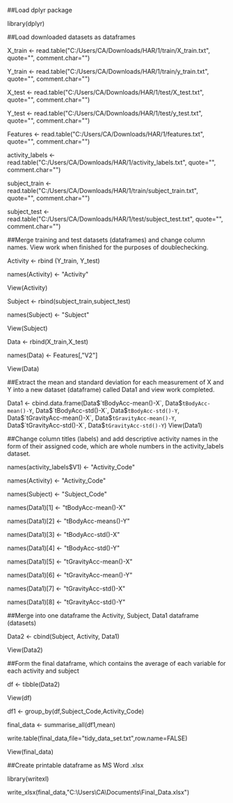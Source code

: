 ##Load dplyr package

library(dplyr)

##Load downloaded datasets as dataframes

X_train <- read.table("C:/Users/CA/Downloads/HAR/1/train/X_train.txt", quote="", comment.char="")

Y_train <- read.table("C:/Users/CA/Downloads/HAR/1/train/y_train.txt", quote="", comment.char="")

X_test <- read.table("C:/Users/CA/Downloads/HAR/1/test/X_test.txt", quote="", comment.char="")

Y_test <- read.table("C:/Users/CA/Downloads/HAR/1/test/y_test.txt", quote="", comment.char="")

Features <- read.table("C:/Users/CA/Downloads/HAR/1/features.txt", quote="", comment.char="")

activity_labels <- read.table("C:/Users/CA/Downloads/HAR/1/activity_labels.txt", quote="", comment.char="")

subject_train <- read.table("C:/Users/CA/Downloads/HAR/1/train/subject_train.txt", quote="", comment.char="")

subject_test <- read.table("C:/Users/CA/Downloads/HAR/1/test/subject_test.txt", quote="", comment.char="")

##Merge training and test datasets (dataframes) and change column names. View work when finished for the purposes of doublechecking.

Activity <- rbind (Y_train, Y_test)

names(Activity) <- "Activity"

View(Activity) 

Subject <- rbind(subject_train,subject_test)

names(Subject) <- "Subject"

View(Subject) 

Data <- rbind(X_train,X_test)

names(Data) <- Features[,"V2"]

View(Data) 

##Extract the mean and standard deviation for each measurement of X and Y into a new dataset (dataframe) called Data1 and view work completed.

Data1 <- cbind.data.frame(Data$`tBodyAcc-mean()-X`, Data$`tBodyAcc-mean()-Y`, Data$`tBodyAcc-std()-X`, Data$`tBodyAcc-std()-Y`, Data$`tGravityAcc-mean()-X`, Data$`tGravityAcc-mean()-Y`, Data$`tGravityAcc-std()-X`, Data$`tGravityAcc-std()-Y`)
View(Data1) 

##Change column titles (labels) and add descriptive activity names in the form of their assigned code, which are whole numbers in the activity_labels dataset.    

names(activity_labels$V1) <- "Activity_Code"

names(Activity) <- "Activity_Code"

names(Subject) <- "Subject_Code"

names(Data1)[1] <- "tBodyAcc-mean()-X"

names(Data1)[2] <- "tBodyAcc-means()-Y"

names(Data1)[3] <- "tBodyAcc-std()-X" 

names(Data1)[4] <- "tBodyAcc-std()-Y"

names(Data1)[5] <- "tGravityAcc-mean()-X"

names(Data1)[6] <- "tGravityAcc-mean()-Y"

names(Data1)[7] <- "tGravityAcc-std()-X"

names(Data1)[8] <- "tGravityAcc-std()-Y"

##Merge into one dataframe the Activity, Subject, Data1 dataframe (datasets)

Data2 <- cbind(Subject, Activity, Data1)

View(Data2)

##Form the final dataframe, which contains the average of each variable for each activity and subject

df <- tibble(Data2)

View(df) 

df1 <- group_by(df,Subject_Code,Activity_Code)

final_data <- summarise_all(df1,mean)

write.table(final_data,file="tidy_data_set.txt",row.name=FALSE)

View(final_data)

##Create printable dataframe as MS Word .xlsx

library(writexl)

write_xlsx(final_data,"C:\Users\CA\Documents\Final_Data.xlsx")
